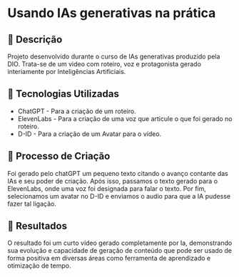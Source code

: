 # Usando IAs generativas na prática

## 📒 Descrição
Projeto desenvolvido durante o curso de IAs generativas produzido pela DIO. Trata-se de um video com roteiro, voz e protagonista gerado interiamente por Inteligências Artificiais.

## 🤖 Tecnologias Utilizadas
- ChatGPT - Para a criação de um roteiro.
- ElevenLabs - Para a criação de uma voz que articule o que foi gerado no roteiro.
- D-ID - Para a criação de um Avatar para o vídeo.

## 🧐 Processo de Criação
Foi gerado pelo chatGPT um pequeno texto citando o avanço contante das IAs e seu poder de criação.
Após isso, passamos o texto gerado para o ElevenLabs, onde uma voz foi designada para falar o texto.
Por fim, selecionamos um avatar no D-ID e enviamos o audio para que a IA pudesse fazer tal ligação.

## 🚀 Resultados
O resultado foi um curto vídeo gerado completamente por Ia, demonstrando sua evolução e capacidade de geração de conteúdo que pode ser usado de forma positiva em diversas áreas como ferramenta de aprendizado e otimização de tempo.
